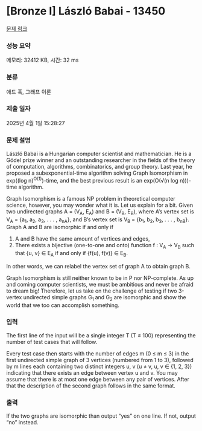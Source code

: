 # [Bronze I] László Babai - 13450 

[문제 링크](https://www.acmicpc.net/problem/13450) 

### 성능 요약

메모리: 32412 KB, 시간: 32 ms

### 분류

애드 혹, 그래프 이론

### 제출 일자

2025년 4월 1일 15:28:27

### 문제 설명

<p>László Babai is a Hungarian computer scientist and mathematician. He is a Gödel prize winner and an outstanding researcher in the fields of the theory of computation, algorithms, combinatorics, and group theory. Last year, he proposed a subexponential-time algorithm solving Graph Isomorphism in exp((log n)<sup>O(1)</sup>)-time, and the best previous result is an exp(O(√(n log n)))-time algorithm.</p>

<p>Graph Isomorphism is a famous NP problem in theoretical computer science, however, you may wonder what it is. Let us explain for a bit. Given two undirected graphs A = (V<sub>A</sub>, E<sub>A</sub>) and B = (V<sub>B</sub>, E<sub>B</sub>), where A’s vertex set is V<sub>A</sub> = {a<sub>1</sub>, a<sub>2</sub>, a<sub>3</sub>, . . . , a<sub>nA</sub>}, and B’s vertex set is V<sub>B </sub>= {b<sub>1</sub>, b<sub>2</sub>, b<sub>3</sub>, . . . , b<sub>nB</sub>}. Graph A and B are isomorphic if and only if</p>

<ol>
	<li>A and B have the same amount of vertices and edges,</li>
	<li>There exists a bijective (one-to-one and onto) function f : V<sub>A</sub> → V<sub>B</sub> such that {u, v} ∈ E<sub>A</sub> if and only if {f(u), f(v)} ∈ E<sub>B</sub>.</li>
</ol>

<p>In other words, we can relabel the vertex set of graph A to obtain graph B.</p>

<p>Graph Isomorphism is still neither known to be in P nor NP-complete. As up and coming computer scientists, we must be ambitious and never be afraid to dream big! Therefore, let us take on the challenge of testing if two 3-vertex undirected simple graphs G<sub>1 </sub>and G<sub>2</sub> are isomorphic and show the world that we too can accomplish something.</p>

### 입력 

 <p>The first line of the input will be a single integer T (T ≤ 100) representing the number of test cases that will follow.</p>

<p>Every test case then starts with the number of edges m (0 ≤ m ≤ 3) in the first undirected simple graph of 3 vertices (numbered from 1 to 3), followed by m lines each containing two distinct integers u, v (u ≠ v, u, v ∈ {1, 2, 3}) indicating that there exists an edge between vertex u and v. You may assume that there is at most one edge between any pair of vertices. After that the description of the second graph follows in the same format.</p>

### 출력 

 <p>If the two graphs are isomorphic than output “yes” on one line. If not, output “no” instead.</p>

